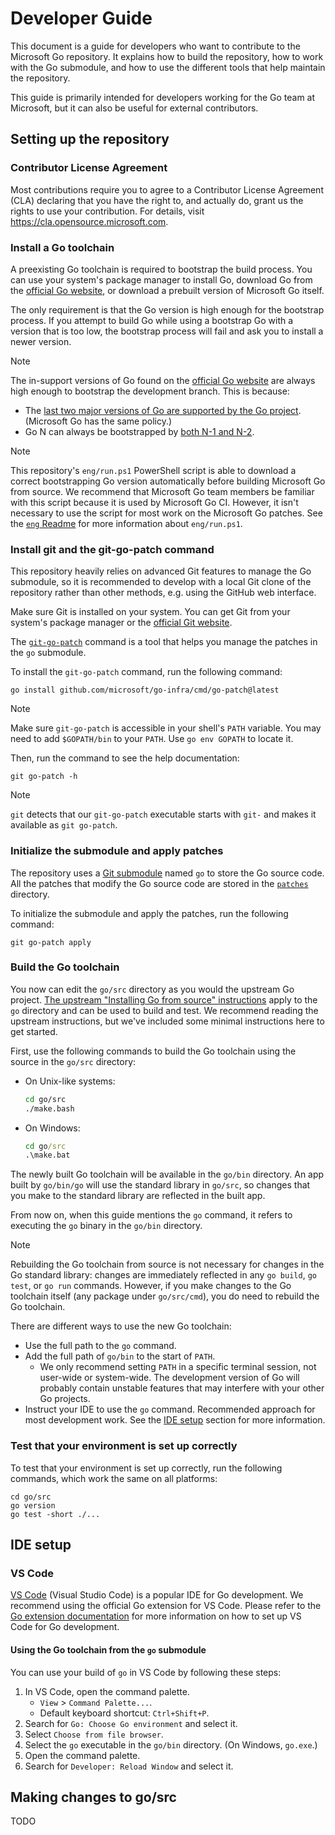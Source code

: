 # Developer Guide

This document is a guide for developers who want to contribute to the Microsoft Go repository.
It explains how to build the repository, how to work with the Go submodule, and how to use the different tools that help maintain the repository.

This guide is primarily intended for developers working for the Go team at Microsoft, but it can also be useful for external contributors.

## Setting up the repository

### Contributor License Agreement

Most contributions require you to agree to a Contributor License Agreement (CLA) declaring that you have the right to, and actually do, grant us the rights to use your contribution.
For details, visit https://cla.opensource.microsoft.com.

### Install a Go toolchain

A preexisting Go toolchain is required to bootstrap the build process.
You can use your system's package manager to install Go, download Go from the [official Go website](https://golang.org/dl/), or download a prebuilt version of Microsoft Go itself.

The only requirement is that the Go version is high enough for the bootstrap process.
If you attempt to build Go while using a bootstrap Go with a version that is too low, the bootstrap process will fail and ask you to install a newer version.

> [!NOTE]
> The in-support versions of Go found on the [official Go website](https://golang.org/dl/) are always high enough to bootstrap the development branch.
> This is because:
> * The [last two major versions of Go are supported by the Go project](https://go.dev/s/release#release-maintenance). (Microsoft Go has the same policy.)
> * Go N can always be bootstrapped by [both N-1 and N-2](https://tip.golang.org/doc/install/source#go14).

> [!NOTE]
> This repository's `eng/run.ps1` PowerShell script is able to download a correct bootstrapping Go version automatically before building Microsoft Go from source.
> We recommend that Microsoft Go team members be familiar with this script because it is used by Microsoft Go CI.
> However, it isn't necessary to use the script for most work on the Microsoft Go patches.
> See the [`eng` Readme](/eng/README.md) for more information about `eng/run.ps1`.

### Install git and the git-go-patch command

This repository heavily relies on advanced Git features to manage the Go submodule, so it is recommended to develop with a local Git clone of the repository rather than other methods, e.g. using the GitHub web interface.

Make sure Git is installed on your system.
You can get Git from your system's package manager or the [official Git website](https://git-scm.com/downloads).

The [`git-go-patch`](https://github.com/microsoft/go-infra/tree/main/cmd/git-go-patch) command is a tool that helps you manage the patches in the `go` submodule.

To install the `git-go-patch` command, run the following command:

```
go install github.com/microsoft/go-infra/cmd/go-patch@latest
```

> [!NOTE]
> Make sure `git-go-patch` is accessible in your shell's `PATH` variable.
> You may need to add `$GOPATH/bin` to your `PATH`. Use `go env GOPATH` to locate it.

Then, run the command to see the help documentation:

```
git go-patch -h
```

> [!NOTE]
> `git` detects that our `git-go-patch` executable starts with `git-` and makes it available as `git go-patch`.

### Initialize the submodule and apply patches

The repository uses a [Git submodule](https://git-scm.com/book/en/v2/Git-Tools-Submodules) named `go` to store the Go source code.
All the patches that modify the Go source code are stored in the [`patches`](../../patches) directory.

To initialize the submodule and apply the patches, run the following command:

```
git go-patch apply
```

### Build the Go toolchain

You now can edit the `go/src` directory as you would the upstream Go project.
[The upstream "Installing Go from source" instructions](https://go.dev/doc/install/source) apply to the `go` directory and can be used to build and test.
We recommend reading the upstream instructions, but we've included some minimal instructions here to get started.

First, use the following commands to build the Go toolchain using the source in the `go/src` directory:

- On Unix-like systems:
    ```bash
    cd go/src
    ./make.bash
    ```

- On Windows:
    ```bat
    cd go/src
    .\make.bat
    ```

The newly built Go toolchain will be available in the `go/bin` directory.
An app built by `go/bin/go` will use the standard library in `go/src`, so changes that you make to the standard library are reflected in the built app.

From now on, when this guide mentions the `go` command, it refers to executing the `go` binary in the `go/bin` directory.

> [!NOTE]
> Rebuilding the Go toolchain from source is not necessary for changes in the Go standard library: changes are immediately reflected in any `go build`, `go test`, or `go run` commands.
> However, if you make changes to the Go toolchain itself (any package under `go/src/cmd`), you do need to rebuild the Go toolchain.

There are different ways to use the new Go toolchain:

- Use the full path to the `go` command.
- Add the full path of `go/bin` to the start of `PATH`.
  - We only recommend setting `PATH` in a specific terminal session, not user-wide or system-wide. The development version of Go will probably contain unstable features that may interfere with your other Go projects.
- Instruct your IDE to use the `go` command. Recommended approach for most development work. See the [IDE setup](#ide-setup) section for more information.

### Test that your environment is set up correctly

To test that your environment is set up correctly, run the following commands, which work the same on all platforms:

```
cd go/src
go version
go test -short ./...
```

## IDE setup

### VS Code

[VS Code](https://code.visualstudio.com/) (Visual Studio Code) is a popular IDE for Go development.
We recommend using the official Go extension for VS Code.
Please refer to the [Go extension documentation](https://code.visualstudio.com/docs/languages/go) for more information on how to set up VS Code for Go development.

#### Using the Go toolchain from the `go` submodule

You can use your build of `go` in VS Code by following these steps:

1. In VS Code, open the command palette.
    - `View` > `Command Palette...`.
    - Default keyboard shortcut: `Ctrl+Shift+P`.
1. Search for `Go: Choose Go environment` and select it.
1. Select `Choose from file browser`.
1. Select the `go` executable in the `go/bin` directory. (On Windows, `go.exe`.)
1. Open the command palette.
1. Search for `Developer: Reload Window` and select it.

## Making changes to go/src

TODO